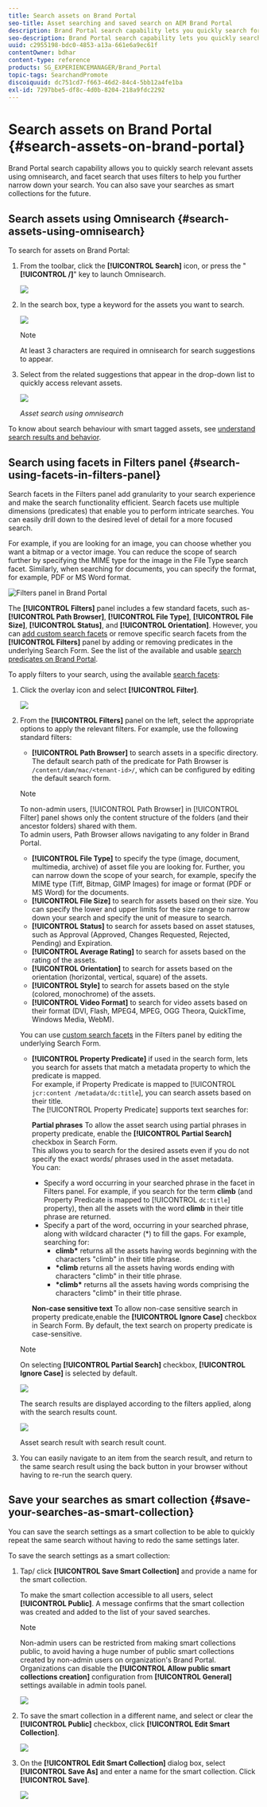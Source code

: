 ```yaml
---
title: Search assets on Brand Portal
seo-title: Asset searching and saved search on AEM Brand Portal
description: Brand Portal search capability lets you quickly search for relevant assets using omnisearch, and search filters help you further narrow down your search. Save your searches as smart collections for future.
seo-description: Brand Portal search capability lets you quickly search for relevant assets using omnisearch, and search filters help you further narrow down your search. Save your searches as smart collections for future.
uuid: c2955198-bdc0-4853-a13a-661e6a9ec61f
contentOwner: bdhar
content-type: reference
products: SG_EXPERIENCEMANAGER/Brand_Portal
topic-tags: SearchandPromote
discoiquuid: dc751cd7-f663-46d2-84c4-5bb12a4fe1ba
exl-id: 7297bbe5-df8c-4d0b-8204-218a9fdc2292
---
```

# Search assets on Brand Portal {#search-assets-on-brand-portal}

Brand Portal search capability allows you to quickly search relevant assets using omnisearch, and facet search that uses filters to help you further narrow down your search. You can also save your searches as smart collections for the future.

## Search assets using Omnisearch {#search-assets-using-omnisearch}

To search for assets on Brand Portal:

1. From the toolbar, click the **[!UICONTROL Search]** icon, or press the "**[!UICONTROL /]**" key to launch Omnisearch.

   ![](assets/omnisearchicon-1.png)

1. In the search box, type a keyword for the assets you want to search.

   ![](assets/omnisearch.png)

   >[!NOTE]
   >
   >At least 3 characters are required in omnisearch for search suggestions to appear.

1. Select from the related suggestions that appear in the drop-down list to quickly access relevant assets.

   ![](assets/assets-search-result.png)

   *Asset search using omnisearch*

To know about search behaviour with smart tagged assets, see [understand search results and behavior](https://helpx.adobe.com/experience-manager/6-5/assets/using/search-assets.html).

## Search using facets in Filters panel {#search-using-facets-in-filters-panel}

Search facets in the Filters panel add granularity to your search experience and make the search functionality efficient. Search facets use multiple dimensions (predicates) that enable you to perform intricate searches. You can easily drill down to the desired level of detail for a more focused search.

For example, if you are looking for an image, you can choose whether you want a bitmap or a vector image. You can reduce the scope of search further by specifying the MIME type for the image in the File Type search facet. Similarly, when searching for documents, you can specify the format, for example, PDF or MS Word format.

![Filters panel in Brand Portal](assets/file-type-search.png "Filters panel in Brand Portal")

The **[!UICONTROL Filters]** panel includes a few standard facets, such as- **[!UICONTROL Path Browser]**, **[!UICONTROL File Type]**, **[!UICONTROL File Size]**, **[!UICONTROL Status]**, and **[!UICONTROL Orientation]**. However, you can [add custom search facets](../using/brand-portal-search-facets.md) or remove specific search facets from the **[!UICONTROL Filters]** panel by adding or removing predicates in the underlying Search Form. See the list of the available and usable [search predicates on Brand Portal](../using/brand-portal-search-facets.md#list-of-search-predicates).

To apply filters to your search, using the available [search facets](../using/brand-portal-search-facets.md):

1. Click the overlay icon and select **[!UICONTROL Filter]**.

   ![](assets/selectorrail.png)

1. From the **[!UICONTROL Filters]** panel on the left, select the appropriate options to apply the relevant filters.
   For example, use the following standard filters:

    * **[!UICONTROL Path Browser]** to search assets in a specific directory. The default search path of the predicate for Path Browser is `/content/dam/mac/<tenant-id>/`, which can be configured by editing the default search form.

   >[!NOTE]
   >
   >To non-admin users, [!UICONTROL Path Browser] in [!UICONTROL Filter] panel shows only the content structure of the folders (and their ancestor folders) shared with them.  
   >To admin users, Path Browser allows navigating to any folder in Brand Portal.

    * **[!UICONTROL File Type]** to specify the type (image, document, multimedia, archive) of asset file you are looking for. Further, you can narrow down the scope of your search, for example, specify the MIME type (Tiff, Bitmap, GIMP Images) for image or format (PDF or MS Word) for the documents.
    * **[!UICONTROL File Size]** to search for assets based on their size. You can specify the lower and upper limits for the size range to narrow down your search and specify the unit of measure to search.
    * **[!UICONTROL Status]** to search for assets based on asset statuses, such as Approval (Approved, Changes Requested, Rejected, Pending) and Expiration.
    * **[!UICONTROL Average Rating]** to search for assets based on the rating of the assets.
    * **[!UICONTROL Orientation]** to search for assets based on the orientation (horizontal, vertical, square) of the assets.
    * **[!UICONTROL Style]** to search for assets based on the style (colored, monochrome) of the assets.
    * **[!UICONTROL Video Format]** to search for video assets based on their format (DVI, Flash, MPEG4, MPEG, OGG Theora, QuickTime, Windows Media, WebM).

   You can use [custom search facets](../using/brand-portal-search-facets.md) in the Filters panel by editing the underlying Search Form.

    * **[!UICONTROL Property Predicate]** if used in the search form, lets you search for assets that match a metadata property to which the predicate is mapped.  
      For example, if Property Predicate is mapped to [!UICONTROL `jcr:content /metadata/dc:title`], you can search assets based on their title.  
      The [!UICONTROL Property Predicate] supports text searches for:  

      **Partial phrases**
      To allow the asset search using partial phrases in property predicate, enable the **[!UICONTROL Partial Search]** checkbox in Search Form.  
      This allows you to search for the desired assets even if you do not specify the exact words/ phrases used in the asset metadata.  
      You can:
        * Specify a word occurring in your searched phrase in the facet in Filters panel. For example, if you search for the term **climb** (and Property Predicate is mapped to [!UICONTROL `dc:title`] property), then all the assets with the word **climb** in their title phrase are returned.
        * Specify a part of the word, occurring in your searched phrase, along with wildcard character (&#42;) to fill the gaps.
          For example, searching for:
          * **climb&#42;** returns all the assets having words beginning with the characters "climb" in their title phrase.
          * **&#42;climb** returns all the assets having words ending with characters "climb" in their title phrase.
          * **&#42;climb&#42;** returns all the assets having words comprising the characters "climb" in their title phrase.  
      
      **Non-case sensitive text**
      To allow non-case sensitive search in property predicate,enable the **[!UICONTROL Ignore Case]** checkbox in Search Form. By default, the text search on property predicate is case-sensitive.

   >[!NOTE]
   >
   >On selecting **[!UICONTROL Partial Search]** checkbox, **[!UICONTROL Ignore Case]** is selected by default.

   ![](assets/wildcard-prop-1.png)

   The search results are displayed according to the filters applied, along with the search results count.

   ![](assets/omnisearch-with-filters.png)

   Asset search result with search result count.

1. You can easily navigate to an item from the search result, and return to the same search result using the back button in your browser without having to re-run the search query.

## Save your searches as smart collection {#save-your-searches-as-smart-collection}

You can save the search settings as a smart collection to be able to quickly repeat the same search without having to redo the same settings later.

To save the search settings as a smart collection:

1. Tap/ click **[!UICONTROL Save Smart Collection]** and provide a name for the smart collection.

   To make the smart collection accessible to all users, select **[!UICONTROL Public]**. A message confirms that the smart collection was created and added to the list of your saved searches.

   >[!NOTE]
   >
   >Non-admin users can be restricted from making smart collections public, to avoid having a huge number of public smart collections created by non-admin users on organization's Brand Portal. Organizations can disable the **[!UICONTROL Allow public smart collections creation]** configuration from **[!UICONTROL General]** settings available in admin tools panel.

   ![](assets/save_smartcollectionui.png)

1. To save the smart collection in a different name, and select or clear the **[!UICONTROL Public]** checkbox, click **[!UICONTROL Edit Smart Collection]**.

   ![](assets/edit_smartcollection.png)

1. On the **[!UICONTROL Edit Smart Collection]** dialog box, select **[!UICONTROL Save As]** and enter a name for the smart collection. Click **[!UICONTROL Save]**.

   ![](assets/saveas_smartsearch.png)
